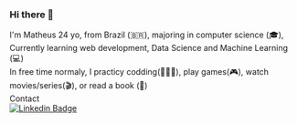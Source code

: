 ### Hi there 👋

I'm Matheus 24 yo, from Brazil (🇧🇷), majoring in computer science (🎓), Currently learning web development, Data Science and Machine Learning (💻) <br>
In free time normaly, I practicy codding(👨🏽‍💻), play games(🎮), watch movies/series(🎬), or read a book (📖) <br>
Contact<br>
[![Linkedin Badge](https://img.shields.io/badge/-LinkedIn-blue?style=flat-square&logo=Linkedin&logoColor=white&link=https://www.linkedin.com/in/matheus-goncalves-ribeiro-328aaa1b2/)](https://www.linkedin.com/in/matheus-goncalves-ribeiro-328aaa1b2/)
<!--
**Matheus-Gr/Matheus-Gr** is a ✨ _special_ ✨ repository because its `README.md` (this file) appears on your GitHub profile.

Here are some ideas to get you started:

- 🔭 I’m currently working on ...
- 🌱 I’m currently learning ...
- 👯 I’m looking to collaborate on ...
- 🤔 I’m looking for help with ...
- 💬 Ask me about ...
- 📫 How to reach me: ...
- 😄 Pronouns: ...
- ⚡ Fun fact: ...
-->
